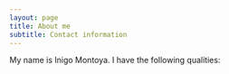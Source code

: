 ```yaml
---
layout: page
title: About me
subtitle: Contact information
---
```


My name is Inigo Montoya. I have the following qualities:
